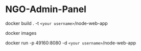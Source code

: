 # NGO-Admin-Panel

docker build . -t `<your username>`/node-web-app

docker images

docker run -p 49160:8080 -d `<your username>`/node-web-app
